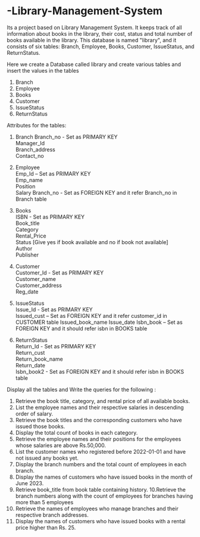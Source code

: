 # -Library-Management-System
Its a  project based on Library Management System. It keeps track of all information about books in the library, their cost, status and total number of books available in the library.
This database is named "library", and it consists of six tables: Branch, Employee, Books, Customer, IssueStatus, and ReturnStatus.

Here we create a Database called library and create various tables and insert the values in the tables 
1. Branch 
2. Employee 
3. Books
4. Customer
5. IssueStatus
6. ReturnStatus 

Attributes for the tables: 

1. Branch
Branch_no - Set as PRIMARY KEY  
Manager_Id  
Branch_address  
Contact_no 
2. Employee  
Emp_Id – Set as PRIMARY KEY  
Emp_name  
Position  
Salary
Branch_no - Set as FOREIGN KEY and it refer Branch_no in Branch table  
3. Books  
ISBN - Set as PRIMARY KEY  
Book_title  
Category  
Rental_Price  
Status [Give yes if book available and no if book not available]  
Author  
Publisher


4. Customer  
Customer_Id - Set as PRIMARY KEY  
Customer_name  
Customer_address  
Reg_date 
5. IssueStatus  
Issue_Id - Set as PRIMARY KEY  
Issued_cust – Set as FOREIGN KEY and it refer customer_id in CUSTOMER table  Issued_book_name 
Issue_date 
Isbn_book – Set as FOREIGN KEY and it should refer isbn in BOOKS table 
6. ReturnStatus  
Return_Id - Set as PRIMARY KEY  
Return_cust  
Return_book_name  
Return_date  
Isbn_book2 - Set as FOREIGN KEY and it should refer isbn in BOOKS table 


Display all the tables and Write the queries for the following :

1. Retrieve the book title, category, and rental price of all available books. 
2. List the employee names and their respective salaries in descending order of salary. 
3. Retrieve the book titles and the corresponding customers who have issued those books. 
4. Display the total count of books in each category. 
5. Retrieve the employee names and their positions for the employees whose salaries are above Rs.50,000. 
6. List the customer names who registered before 2022-01-01 and have not issued any books yet. 
7. Display the branch numbers and the total count of employees in each branch. 
8. Display the names of customers who have issued books in the month of June 2023.
9. Retrieve book_title from book table containing history. 
10.Retrieve the branch numbers along with the count of employees for branches having more than 5 employees
11. Retrieve the names of employees who manage branches and their respective branch addresses.
12.  Display the names of customers who have issued books with a rental price higher than Rs. 25.
